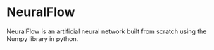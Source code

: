 # NeuralFlow
NeuralFlow is an artificial neural network built from scratch using the Numpy library in python.
